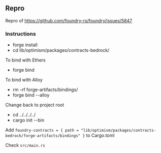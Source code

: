 ## Repro

Repro of https://github.com/foundry-rs/foundry/issues/5847

### Instructions

- forge install
- cd lib/optimism/packages/contracts-bedrock/

To bind with Ethers

- forge bind

To bind with Alloy

- rm -rf forge-artifacts/bindings/
- forge bind --alloy

Change back to project root

- cd ../../../../
- cargo init --bin

Add `foundry-contracts = { path = "lib/optimism/packages/contracts-bedrock/forge-artifacts/bindings" }` to Cargo.toml

Check `src/main.rs`
